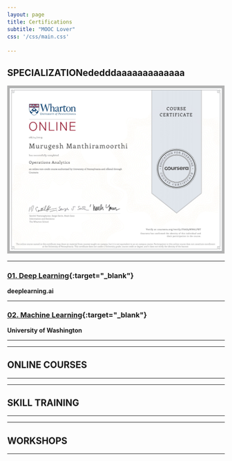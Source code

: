 ```yaml
---
layout: page
title: Certifications
subtitle: "MOOC Lover"
css: '/css/main.css'

---
```




## SPECIALIZATIONededddaaaaaaaaaaaaa

[![Wharton Online](/assets/img/certificates/cer1.jpg "Automobile Engineering Association")](https://github.com/krishnaik06/Complete-Deep-Learning/tree/master/ANN)

---
### [01. Deep Learning](https://www.coursera.org/account/accomplishments/specialization/R84YKF5GP6R7){:target="_blank"}
**deeplearning.ai**

---
### [02. Machine Learning](https://www.coursera.org/account/accomplishments/specialization/RSNHF85LSVVQ){:target="_blank"}
**University of Washington**


---

---
## ONLINE COURSES
---

---
## SKILL TRAINING

---

---
## WORKSHOPS
---
